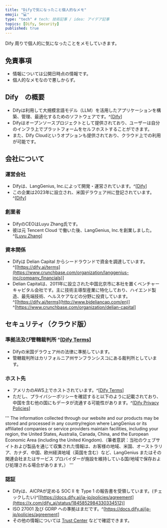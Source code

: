 ```yaml
---
title: "Difyで気になったこと個人的なメモ"
emoji: "💻" 
type: "tech" # tech: 技術記事 / idea: アイデア記事
topics: [Dify, Security] 
published: true
---
```

Dify 周りで個人的に気になったことをメモしていきます。

## 免責事項
- 情報については公開日時点の情報です。
- 個人的なメモなので悪しからず。

## Dify　の概要
- Difyは利用して大規模言語モデル（LLM）を活用したアプリケーションを構築、管理、最適化するためのソフトウェアです。^[[Dify](https://dify.ai/)]
- Difyはオープンソースプロジェクトとして提供されており、ユーザーは自分のインフラ上でプラットフォームをセルフホストすることができます。
- また、Dify Cloudというオプションも提供されており、クラウド上での利用が可能です。

## 会社について
### 運営会社
- Difyは、LangGenius, Inc.によって開発・運営されています。^[[Dify](https://dify.ai/)]
- この企業は2023年に設立され、米国デラウェア州に登記されています。^[[Dify](https://dify.ai/)]

### 創業者
- DifyのCEOはLuyu Zhang氏です。
- 彼は元 Tencent Cloud で働いた後、LangGenius, Inc.を創業しました。^[[Luyu Zhang](https://www.linkedin.com/in/luyu-zhang)]

### 資本関係
- Difyは Delian Capital からシードラウンドで資金を調達しています。^[[https://dify.ai/terms](https://www.crunchbase.com/organization/langgenius-inc/company_financials)]
- Delian Capitalは、2011年に設立された中国北京市に本社を置くベンチャーキャピタル会社です。主に技術主導型産業に特化しており、ハイエンド製造、最先端技術、ヘルスケアなどの分野に投資しています。^[[https://dify.ai/terms](http://www.bjdeliancap.com/en)] ^[https://www.crunchbase.com/organization/delian-capital]

## セキュリティ（クラウド版）
### 準拠法及び管轄裁判所 ^[[Dify Terms](https://dify.ai/terms)]
- Difyの米国デラウェア州の法律に準拠しています。
- 管轄裁判所はカリフォルニア州サンフランシスコにある裁判所としています。

### ホスト先
- アメリカのAWS上でホストされています。^[[Dify Terms](https://dify.ai/terms)]
- ただし、プライバシーポリシーを確認すると以下のように記載されており、中国を含む他の国にもデータが流通する可能性があります。^[[Dify Privacy Policies](https://docs.dify.ai/ja-jp/policies/agreement)]

'''
The information collected through our website and our products may be stored and processed in any country/region where LangGenius or its affiliated companies or service providers maintain facilities, including your region, the United States, Australia, Canada, China, and the European Economic Area (including the United Kingdom).（筆者意訳：当社のウェブサイトおよび製品を通じて収集された情報は、お客様の地域、米国、オーストラリア、カナダ、中国、欧州経済地域（英国を含む）など、LangGenius またはその関連会社またはサービス プロバイダーが施設を維持している国/地域で保存および処理される場合があります。）
'''

### 認証
- Difyは、AICPAが定める SOC II を Type 1 の報告書を受領しています。(チェックしたい)^[[https://docs.dify.ai/ja-jp/policies/agreement](https://x.com/dify_ai/status/1845852984330334512)]
- ISO 27001 及び GDRP への準拠はまだです。^[https://docs.dify.ai/ja-jp/policies/agreement]
- その他の情報については [Trust Center](https://security.dify.ai/) などで確認できます。
